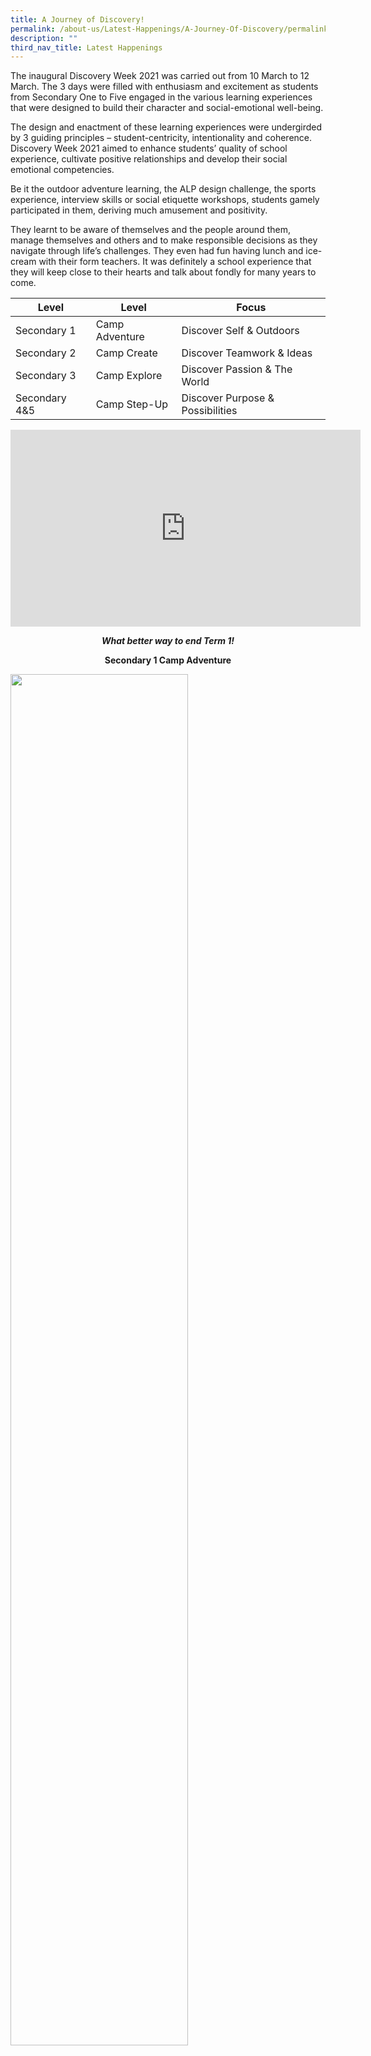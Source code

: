 ```yaml
---
title: A Journey of Discovery!
permalink: /about-us/Latest-Happenings/A-Journey-Of-Discovery/permalink
description: ""
third_nav_title: Latest Happenings
---
```

The inaugural Discovery Week 2021 was carried out from 10 March to 12 March. The 3 days were filled with enthusiasm and excitement as students from Secondary One to Five engaged in the various learning experiences that were designed to build their character and social-emotional well-being.

The design and enactment of these learning experiences were undergirded by 3 guiding principles – student-centricity, intentionality and coherence. Discovery Week 2021 aimed to enhance students’ quality of school experience, cultivate positive relationships and develop their social emotional competencies. 

Be it the outdoor adventure learning, the ALP design challenge, the sports experience, interview skills or social etiquette workshops, students gamely participated in them, deriving much amusement and positivity.

They learnt to be aware of themselves and the people around them, manage themselves and others and to make responsible decisions as they navigate through life’s challenges. They even had fun having lunch and ice-cream with their form teachers. It was definitely a school experience that they will keep close to their hearts and talk about fondly for many years to come.

| Level | Level | Focus |
|---|---|---|
| Secondary 1 | Camp Adventure | Discover Self & Outdoors |
| Secondary 2 | Camp Create | Discover Teamwork & Ideas |
| Secondary 3 | Camp Explore | Discover Passion & The World |
| Secondary 4&5 | Camp Step-Up | Discover Purpose & Possibilities |

<iframe width="560" height="315" src="https://www.youtube.com/embed/OwFyX9N_Wj8" title="Discovery Week Sec 4n5!" frameborder="0" allow="accelerometer; autoplay; clipboard-write; encrypted-media; gyroscope; picture-in-picture" allowfullscreen></iframe>

<p style="text-align: center;"><em><b>What better way to end Term 1!</b></em></p>

<p style="text-align: center;"><b>Secondary 1 Camp Adventure</b></p>


<img src="/images/j1.png" style="width:75%">
<img src="/images/j2.png" style="width:75%">
<img src="/images/j3.png" style="width:75%">
<img src="/images/j4.png" style="width:75%">

<p style="text-align: center;"><b>Secondary 2 Camp Create</b></p>
<img src="/images/j5.png" style="width:75%">
<p style="text-align: center;"><b>Learning percussion and how to create synergistic beats</b></p>



<iframe width="560" height="315" src="https://www.youtube.com/embed/5yRsTaXEOFM" title="2A Rhythm Masala" frameborder="0" allow="accelerometer; autoplay; clipboard-write; encrypted-media; gyroscope; picture-in-picture" allowfullscreen></iframe>
<p style="text-align: center;"><b>Performing what they have learnt and created: Rhythm Masala!</b></p>

<br>

<img src="/images/j6.png" style="width:75%">
<p style="text-align: center;"><b><em>Applied Learning Programme: Creating our Prototypes!</em></b></p>

<img src="/images/j7.png" style="width:75%">
<p style="text-align: center;"><b><em>Learning creative expression through Photo Journaling</em></b></p>

<img src="/images/j8.jpg" style="width:75%">
<p style="text-align: center;"><b><em>Working together to create the final product</em></b></p>

<p style="text-align: center;"><b>Secondary 3 Camp Explore</b></p>
<img src="/images/j9.png" style="width:75%">
<img src="/images/j10.png" style="width:75%">
<img src="/images/j11.png" style="width:75%">

<p style="text-align: center;"><b>Secondary 4/5 Camp Step-Up</b></p>
<img src="/images/j12.png" style="width:75%">
<img src="/images/j13.png" style="width:75%">
<br>
<iframe width="560" height="315" src="https://www.youtube.com/embed/rxRsYYjlAgo" title="Interview Skills Workshop" frameborder="0" allow="accelerometer; autoplay; clipboard-write; encrypted-media; gyroscope; picture-in-picture" allowfullscreen></iframe>
<p style="text-align: center;"><b>Interview Skills Workshop</b></p>

<img src="/images/j14.jpg" style="width:75%">
<p style="text-align: center;"><b><em>Having fun playing sports with my Form Teacher!</em></b></p>

<iframe width="410" height="231" src="https://www.youtube.com/embed/GzHKNy6kdYw" title="Sports with FTs" frameborder="0" allow="accelerometer; autoplay; clipboard-write; encrypted-media; gyroscope; picture-in-picture" allowfullscreen></iframe>

<iframe width="410" height="231" src="https://www.youtube.com/embed/wtBlAeHp9VI" title="Sports with FTs2" frameborder="0" allow="accelerometer; autoplay; clipboard-write; encrypted-media; gyroscope; picture-in-picture" allowfullscreen></iframe>

<br>


<img src="/images/j15.png" style="width:75%">
<p style="text-align: center;"><b><em>Having fun playing sports with my Form Teacher!</em></b></p>